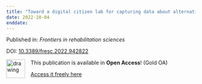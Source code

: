 ```yaml
---
title: "Toward a digital citizen lab for capturing data about alternative ways of self-managing chronic pain: An attitudinal user study."
date: 2022-10-04
enddate:
---
```


Published in: *Frontiers in rehabilitation sciences*

DOI: [10.3389/fresc.2022.942822](https://doi.org/10.3389/fresc.2022.942822)

<img src="https://upload.wikimedia.org/wikipedia/commons/thumb/7/77/Open_Access_logo_PLoS_transparent.svg/800px-Open_Access_logo_PLoS_transparent.svg.png" alt="drawing" width="50" align="left"/> &nbsp;&nbsp;&nbsp;This publication is available in **Open Access**! (Gold OA)

&nbsp;&nbsp;&nbsp;<a href="https://www.frontiersin.org/articles/10.3389/fresc.2022.942822/pdf">Access it freely here</a>

